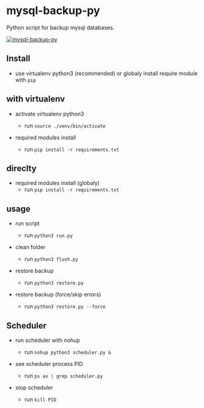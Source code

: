 # mysql-backup-py

Python script for backup mysql databases.

[![mysql-backup-py](https://asciinema.org/a/423581.svg)](https://asciinema.org/a/423581)

## Install

- use virtualenv python3 (recommended) or globaly install require module with `pip`

## with virtualenv

- activate virtualenv python3

    - run `source ./venv/bin/activate`

- required modules install

    - run `pip install -r requirements.txt`

## direclty
- required modules install (globaly)
    - run `pip install -r requirements.txt`

## usage

- run script
    - run `python3 run.py`

- clean folder
    - run `python3 flush.py`

- restore backup
    - run `python3 restore.py`

- restore backup (force/skip errors)
    - run `python3 restore.py --force`

## Scheduler

- run scheduler with nohup
    - run `nohup python3 scheduler.py &`

- see scheduler process PID
    - run `ps ax | grep scheduler.py`

- stop scheduler
    - run `kill PID`
